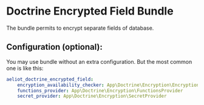 # Doctrine Encrypted Field  Bundle

The bundle permits to encrypt separate fields of database.

## Configuration (optional):

You may use bundle without an extra configuration. But the most common one is like this:

```yml
aeliot_doctrine_encrypted_field:
    encryption_availability_checker: App\Doctrine\Encryption\EncryptionAvailabilityChecker
    functions_provider: App\Doctrine\Encryption\FunctionsProvider
    secret_provider: App\Doctrine\Encryption\SecretProvider
```
